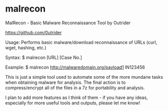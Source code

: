 # malrecon
MalRecon - Basic Malware Reconnaissance Tool
by Outrider

https://github.com/0utrider

Usage:	Performs basic malware/download reconnaissance of URLs (curl, wget, hashing, etc.)

Syntax:	$ malrecon [URL] [Case No.]

Example:	$ malrecon http://malwaredomain.org/payload1 IN123456

This is just a simple tool used to automate some of the more mundane tasks when obtaining malware for analysis. The final action is to compress/encrypt all of the files in a 7z for portability and analysis.

I plan to add more features as I think of them - if you have any ideas, especially for more useful tools and outputs, please let me know!
